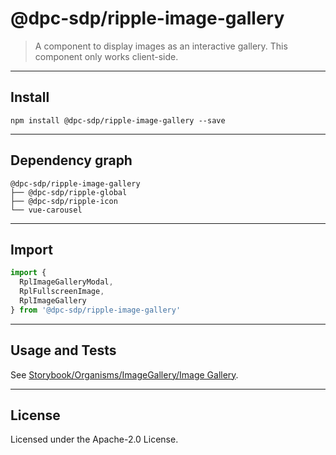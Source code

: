 <!-- GENERATED_DOCS -->
# @dpc-sdp/ripple-image-gallery

> A component to display images as an interactive gallery. This component only
works client-side.

--------------------------------------------------------------------------------

## Install

```shell
npm install @dpc-sdp/ripple-image-gallery --save
```

--------------------------------------------------------------------------------

## Dependency graph

```shell
@dpc-sdp/ripple-image-gallery
├── @dpc-sdp/ripple-global
├── @dpc-sdp/ripple-icon
└── vue-carousel
```

--------------------------------------------------------------------------------

## Import

```js
import {
  RplImageGalleryModal,
  RplFullscreenImage,
  RplImageGallery
} from '@dpc-sdp/ripple-image-gallery'
```

--------------------------------------------------------------------------------

## Usage and Tests

See [Storybook/Organisms/ImageGallery/Image Gallery](https://ripple.sdp.vic.gov.au/?path=/story/organisms-imagegallery--image-gallery).

--------------------------------------------------------------------------------

## License

Licensed under the Apache-2.0 License.

<!-- /GENERATED_DOCS -->

